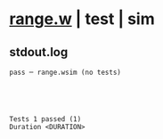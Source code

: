 # [range.w](../../../../examples/tests/valid/range.w) | test | sim

## stdout.log
```log
pass ─ range.wsim (no tests)
 




Tests 1 passed (1) 
Duration <DURATION>

```

